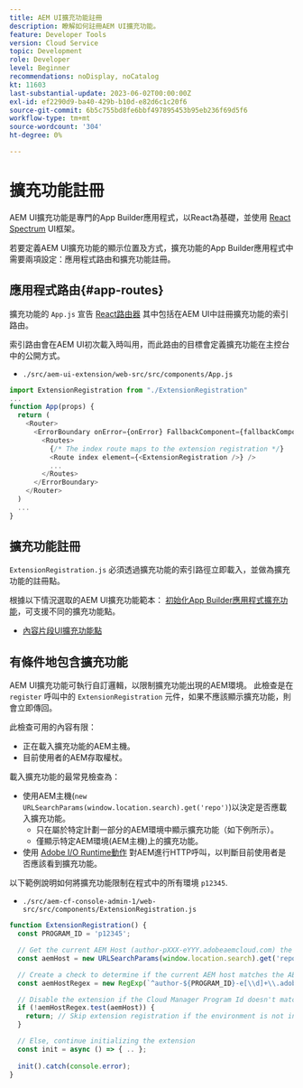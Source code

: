```yaml
---
title: AEM UI擴充功能註冊
description: 瞭解如何註冊AEM UI擴充功能。
feature: Developer Tools
version: Cloud Service
topic: Development
role: Developer
level: Beginner
recommendations: noDisplay, noCatalog
kt: 11603
last-substantial-update: 2023-06-02T00:00:00Z
exl-id: ef2290d9-ba40-429b-b10d-e82d6c1c20f6
source-git-commit: 6b5c755bd8fe6bbf497895453b95eb236f69d5f6
workflow-type: tm+mt
source-wordcount: '304'
ht-degree: 0%

---
```


# 擴充功能註冊

AEM UI擴充功能是專門的App Builder應用程式，以React為基礎，並使用 [React Spectrum](https://react-spectrum.adobe.com/react-spectrum/) UI框架。

若要定義AEM UI擴充功能的顯示位置及方式，擴充功能的App Builder應用程式中需要兩項設定：應用程式路由和擴充功能註冊。

## 應用程式路由{#app-routes}

擴充功能的 `App.js` 宣告 [React路由器](https://reactrouter.com/en/main) 其中包括在AEM UI中註冊擴充功能的索引路由。

索引路由會在AEM UI初次載入時叫用，而此路由的目標會定義擴充功能在主控台中的公開方式。

+ `./src/aem-ui-extension/web-src/src/components/App.js`

```javascript
import ExtensionRegistration from "./ExtensionRegistration"
...            
function App(props) {
  return (
    <Router>
      <ErrorBoundary onError={onError} FallbackComponent={fallbackComponent}>
        <Routes>
          {/* The index route maps to the extension registration */}
          <Route index element={<ExtensionRegistration />} />
          ...                                   
        </Routes>
      </ErrorBoundary>
    </Router>
  )
  ...
}
```

## 擴充功能註冊

`ExtensionRegistration.js` 必須透過擴充功能的索引路徑立即載入，並做為擴充功能的註冊點。

根據以下情況選取的AEM UI擴充功能範本： [初始化App Builder應用程式擴充功能](./app-initialization.md)，可支援不同的擴充功能點。

+ [內容片段UI擴充功能點](./content-fragments/overview.md#extension-points)


## 有條件地包含擴充功能

AEM UI擴充功能可執行自訂邏輯，以限制擴充功能出現的AEM環境。 此檢查是在 `register` 呼叫中的 `ExtensionRegistration` 元件，如果不應該顯示擴充功能，則會立即傳回。

此檢查可用的內容有限：

+ 正在載入擴充功能的AEM主機。
+ 目前使用者的AEM存取權杖。

載入擴充功能的最常見檢查為：

+ 使用AEM主機(`new URLSearchParams(window.location.search).get('repo')`)以決定是否應載入擴充功能。
   + 只在屬於特定計劃一部分的AEM環境中顯示擴充功能（如下例所示）。
   + 僅顯示特定AEM環境(AEM主機)上的擴充功能。
+ 使用 [Adobe I/O Runtime動作](./runtime-action.md) 對AEM進行HTTP呼叫，以判斷目前使用者是否應該看到擴充功能。

以下範例說明如何將擴充功能限制在程式中的所有環境 `p12345`.

+ `./src/aem-cf-console-admin-1/web-src/src/components/ExtensionRegistration.js`

```javascript
function ExtensionRegistration() {
  const PROGRAM_ID = 'p12345';

  // Get the current AEM Host (author-pXXX-eYYY.adobeaemcloud.com) the extension is loading on
  const aemHost = new URLSearchParams(window.location.search).get('repo');

  // Create a check to determine if the current AEM host matches the AEM program that uses this extension 
  const aemHostRegex = new RegExp(`^author-${PROGRAM_ID}-e[\\d]+\\.adobeaemcloud\\.com$`)

  // Disable the extension if the Cloud Manager Program Id doesn't match the regex.
  if (!aemHostRegex.test(aemHost)) {
    return; // Skip extension registration if the environment is not in program p12345.
  }

  // Else, continue initializing the extension
  const init = async () => { .. };
  
  init().catch(console.error);
}
```
